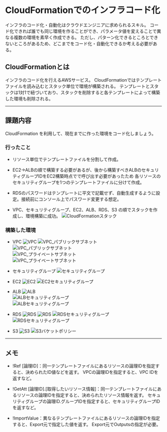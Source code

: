 # CloudFormationでのインフラコード化

インフラのコード化・自動化はクラウドエンジニアに求められるスキル。 
コード化できれば誰でも同じ環境を作ることができ、パラメータ値を変えることで異なる複数の環境を素早く作成できる。 
ただし、パターン化できるところとできないところがあるため、どこまでをコード化・自動化できるか考える必要がある。 

## CloudFormationとは
インフラのコード化を行えるAWSサービス。 
CloudFormationではテンプレートファイルを読み込むとスタック単位で環境が構築される。 
テンプレートとスタックは1対1で紐づいており、スタックを削除すると各テンプレートによって構築した環境も削除される。 

***

## 課題内容
CloudFormation を利用して、現在までに作った環境をコード化しましょう。 

### 行ったこと
- リソース単位でテンプレートファイルを分割して作成。 

- EC2→ALBの順で構築する必要があるが、後から構築すべきALBのセキュリティグループIDをEC2構築時点でで呼び出す必要があったため 
各リソースのセキュリティグループを1つのテンプレートファイルに分けて作成。 

- RDSのパスワードはテンプレートに平文で記載せず、自動生成するように設定。接続前にコンソール上でパスワード変更する想定。

- VPC、セキュリティグループ、EC2、ALB、RDS、S3 の順でスタックを作成し、環境構築に成功。 
![CloudFormationスタック](images/0_CloudFormation_stack.PNG)  

### 構築した環境
- VPC
![VPC](images/1_VPC.PNG) 
![VPC_パブリックサブネット](images/2_VPC_PublicSubnet-1a.PNG)  
![VPC_パブリックサブネット](images/3_VPC_PrivateSubnet-1a.PNG)  
![VPC_プライベートサブネット](images/4_VPC_PublicSubnet-1c.PNG)  
![VPC_プライベートサブネット](images/5_VPC_PrivateSubnet-1c.PNG)  

- セキュリティグループ
![セキュリティグループ](images/6_SecurityGroup_all.PNG)  

- EC2
![EC2](images/7_EC2.PNG) 
![EC2セキュリティグループ](images/8_EC2_SecurityGroup.PNG)  

- ALB
![ALB](images/9_ALB.PNG)  
![ALBセキュリティグループ](images/10_ALB_SecurityGroup.PNG)  
![ALBセキュリティグループ](images/11_ALB_SecurityGroup.PNG)  

- RDS
![RDS](images/12_RDS.PNG) 
![RDS](images/13_RDS.PNG) 
![RDSセキュリティグループ](images/14_RDS_SecurityGroup.PNG)  
![RDSセキュリティグループ](images/15_RDS_SecurityGroup.PNG) 

- S3
![S3](images/16_S3.PNG) 
![S3バケットポリシー](images/17_S3_BucketPolicy.PNG) 

***

## メモ

- !Ref [論理ID]：同一テンプレートファイルにあるリソースの論理IDを指定すると、決められたID値などを返す。 
  VPCの論理IDを指定すると、VPC IDを返すなど。 

- !GetAtt [論理ID].[取得したいリソース情報]：同一テンプレートファイルにあるリソースの論理IDを指定すると、決められたリソース情報を返す。 
  セキュリティグループの論理ID.グループIDを指定すると、セキュリティグループIDを返すなど。 

- !ImportValue：異なるテンプレートファイルにあるリソースの論理IDを指定すると、Export元で指定した値を返す。 
  Export元でOutputsの指定が必要。  






